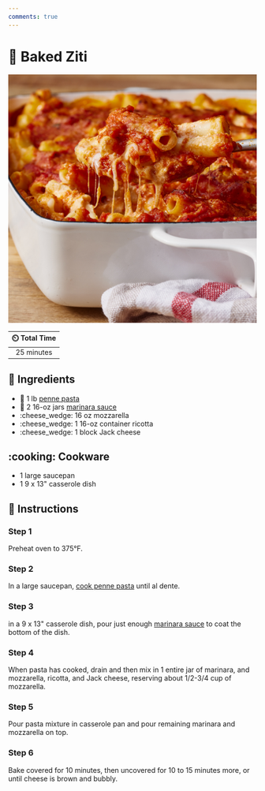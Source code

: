 ```yaml
---
comments: true
---
```

# 🍝 Baked Ziti

![Baked Ziti](../assets/images/baked-ziti.jpg)

| :timer_clock: Total Time |
|:-----------------------: |
| 25 minutes |

## :salt: Ingredients

- :spaghetti: 1 lb [penne pasta][2]
- :spaghetti: 2 16-oz jars [marinara sauce][1]
- :cheese_wedge: 16 oz mozzarella
- :cheese_wedge: 1 16-oz container ricotta
- :cheese_wedge: 1 block Jack cheese

## :cooking: Cookware

- 1 large saucepan
- 1 9 x 13" casserole dish

## :pencil: Instructions

### Step 1

Preheat oven to 375°F.

### Step 2

In a large saucepan, [cook penne pasta][2] until al dente.

### Step 3

in a 9 x 13" casserole dish, pour just enough [marinara sauce][1] to coat the bottom of the dish.

### Step 4

When pasta has cooked, drain and then mix in 1 entire jar of marinara, and mozzarella, ricotta, and Jack cheese,
reserving about 1/2-3/4 cup of mozzarella.

### Step 5

Pour pasta mixture in casserole pan and pour remaining marinara and mozzarella on top.

### Step 6

Bake covered for 10 minutes, then uncovered for 10 to 15 minutes more, or until cheese is brown and bubbly.

[1]: <../sauces-and-dressings/marinara-sauce.md>
[2]: <../reference/equivalents-and-substitutes.md#pasta-water>
